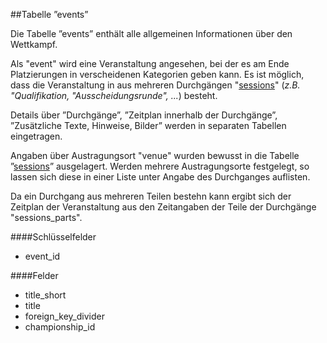 ##Tabelle ”events”

Die Tabelle ”events” enthält alle allgemeinen Informationen über den Wettkampf. 

Als "event" wird eine Veranstaltung angesehen, bei der es am Ende Platzierungen in verscheidenen Kategorien geben kann. Es ist möglich, dass die Veranstaltung in aus mehreren Durchgängen "[sessions]" (*z.B. "Qualifikation, "Ausscheidungsrunde", ...*) besteht.

Details über ”Durchgänge”, ”Zeitplan innerhalb der Durchgänge”, ”Zusätzliche Texte, Hinweise, Bilder” werden in separaten Tabellen eingetragen.

Angaben über Austragungsort "venue" wurden bewusst in die Tabelle ”[sessions]” ausgelagert. Werden mehrere Austragungsorte festgelegt, so lassen sich diese in einer Liste unter Angabe des Durchganges auflisten.

Da ein Durchgang aus mehreren Teilen bestehn kann ergibt sich der Zeitplan der Veranstaltung aus den Zeitangaben der Teile der Durchgänge "sessions_parts".

####Schlüsselfelder

* event_id

####Felder

* title_short
* title
* foreign_key_divider
* championship_id

[sessions]: kapitel_02_03.md
